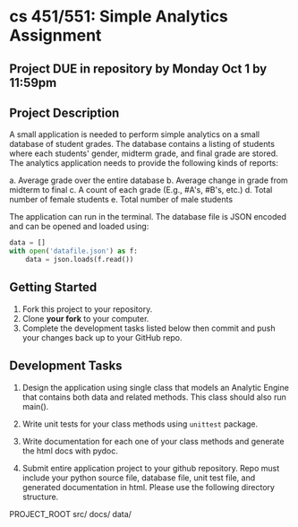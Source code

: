 # cs 451/551: Simple Analytics Assignment

## Project DUE in repository by Monday Oct 1 by 11:59pm

## Project Description
A small application is needed to perform simple analytics on a small database of student grades. The database contains a listing of students where each students' gender, midterm grade, and final grade are stored. The analytics application needs to provide the following kinds of reports:

a. Average grade over the entire database
b. Average change in grade from midterm to final
c. A count of each grade (E.g., #A's, #B's, etc.)
d. Total number of female students
e. Total number of male students

The application can run in the terminal. The database file is JSON encoded and can be opened and loaded using:

```python
data = []
with open('datafile.json') as f:
    data = json.loads(f.read())
```

## Getting Started

1. Fork this project to your repository.
2. Clone **your fork** to your computer.
3. Complete the development tasks listed below then commit and push your changes back up to your GitHub repo.

## Development Tasks

1. Design the application using single class that models an Analytic Engine that contains both data and related methods. This class should also run main().

2. Write unit tests for your class methods using ```unittest``` package.

3. Write documentation for each one of your class methods and generate the html docs with pydoc.

4. Submit entire application project to your github repository. Repo must include your python source file, database file, unit test file, and generated documentation in html. Please use the following directory structure.

PROJECT_ROOT
    src/
    docs/
    data/


